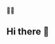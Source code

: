 🌷💕
## Hi there 👋

<!--
**BeatrizBS02/BeatrizBS02** is a ✨ _special_ ✨ repository because its `README.md` (this file) appears on your GitHub profile.

Here are some ideas to get you started:

- 🔭 I’m currently working on ... Trabalho em um escritório 
- 🌱 I’m currently learning ... Sou estudante de programação 
- 👯 I’m looking to collaborate on ... Estou procurando aprender outras línguas 
- 😄 Pronouns: ... Bea
- ⚡ Fun fact: ... Adoro flores 😄
